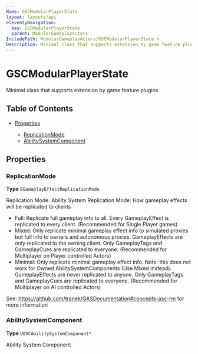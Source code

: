 ```yaml
---
Name: GSCModularPlayerState
layout: layouts/api
eleventyNavigation:
  key: GSCModularPlayerState
  parent: ModularGameplayActors
IncludePath: ModularGameplayActors/GSCModularPlayerState.h
Description: Minimal class that supports extension by game feature plugins
---
```



# GSCModularPlayerState

Minimal class that supports extension by game feature plugins

## Table of Contents

*   [Properties](#properties)

    *   [ReplicationMode](#replicationmode)
    *   [AbilitySystemComponent](#abilitysystemcomponent)

## Properties

### ReplicationMode

**Type** `EGameplayEffectReplicationMode`

Replication Mode:
Ability System Replication Mode: How gameplay effects will be replicated to clients

*   Full: Replicate full gameplay info to all. Every GameplayEffect is replicated to every client.
    (Recommended for Single Player games)
*   Mixed: Only replicate minimal gameplay effect info to simulated proxies but full info to owners and autonomous proxies.
    GameplayEffects are only replicated to the owning client. Only GameplayTags and GameplayCues are replicated to everyone.
    (Recommended for Multiplayer on Player controlled Actors)
*   Minimal: Only replicate minimal gameplay effect info. Note: this does not work for Owned AbilitySystemComponents (Use Mixed instead).
    GameplayEffects are never replicated to anyone. Only GameplayTags and GameplayCues are replicated to everyone.
    (Recommended for Multiplayer on AI controlled Actors)

See: https://github.com/tranek/GASDocumentation#concepts-asc-rm for more information

### AbilitySystemComponent

**Type** `UGSCAbilitySystemComponent*`

Ability System Component
    
